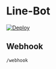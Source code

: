 # Line-Bot

[![Deploy](https://www.herokucdn.com/deploy/button.svg)](https://heroku.com/deploy)

## Webhook

`/webhook`
